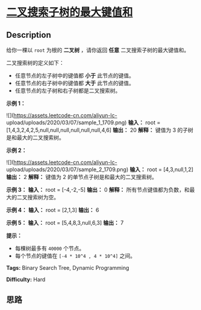 # [二叉搜索子树的最大键值和][title]

## Description

给你一棵以 `root` 为根的  **二叉树**  ，请你返回 **任意**  二叉搜索子树的最大键值和。

二叉搜索树的定义如下：

  * 任意节点的左子树中的键值都  **小于**  此节点的键值。
  * 任意节点的右子树中的键值都 **大于**  此节点的键值。
  * 任意节点的左子树和右子树都是二叉搜索树。



**示例 1：**

![](https://assets.leetcode-cn.com/aliyun-lc-
upload/uploads/2020/03/07/sample_1_1709.png)
            **输入：** root = [1,4,3,2,4,2,5,null,null,null,null,null,null,4,6]    **输出：** 20    **解释：** 键值为 3 的子树是和最大的二叉搜索树。    

**示例 2：**

![](https://assets.leetcode-cn.com/aliyun-lc-
upload/uploads/2020/03/07/sample_2_1709.png)
            **输入：** root = [4,3,null,1,2]    **输出：** 2    **解释：** 键值为 2 的单节点子树是和最大的二叉搜索树。    

**示例 3：**
            **输入：** root = [-4,-2,-5]    **输出：** 0    **解释：** 所有节点键值都为负数，和最大的二叉搜索树为空。    

**示例 4：**
            **输入：** root = [2,1,3]    **输出：** 6    

**示例 5：**
            **输入：** root = [5,4,8,3,null,6,3]    **输出：** 7    



**提示：**

  * 每棵树最多有 `40000` 个节点。
  * 每个节点的键值在 `[-4 * 10^4 , 4 * 10^4]` 之间。


**Tags:** Binary Search Tree, Dynamic Programming

**Difficulty:** Hard

## 思路

[title]: https://leetcode-cn.com/problems/maximum-sum-bst-in-binary-tree

